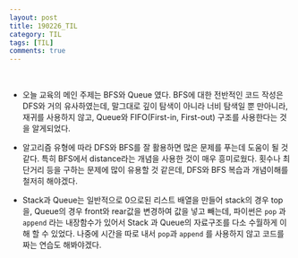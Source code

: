 ```yaml
---
layout: post
title: 190226_TIL
category: TIL
tags: [TIL]
comments: true
---
```




<br>

- 오늘 교육의 메인 주제는 BFS와 Queue 였다.  BFS에 대한 전반적인 코드 작성은 DFS와 거의 유사하였는데,  말그대로 깊이 탐색이 아니라 너비 탐색일 뿐 만아니라, 재귀를 사용하지 않고, Queue와 FIFO(First-in, First-out) 구조를 사용한다는 것을 알게되었다.



- 알고리즘 유형에 따라 DFS와 BFS를 잘 활용하면 많은 문제를 푸는데 도움이 될 것  같다. 특히 BFS에서 distance라는 개념을 사용한 것이 매우 흥미로웠다. 횟수나 최단거리 등을 구하는 문제에 많이 유용할 것 같은데,  DFS와 BFS 복습과 개념이해를 철저히 해야겠다.



- Stack과 Queue는 일반적으로 0으로된 리스트 배열을 만들어 stack의 경우 top을, Queue의 경우 front와 rear값을 변경하여 값을 넣고 빼는데, 파이썬은 `pop` 과 `append` 라는 내장함수가 있어서 Stack 과 Queue의 자료구조를 다소 수월하게 이해 할 수 있었다. 나중에 시간을 따로 내서 `pop`과 `append` 를 사용하지 않고 코드를 짜는 연습도 해봐야겠다.

  

